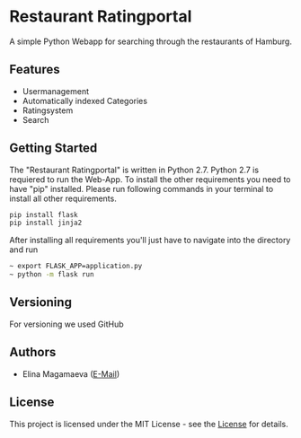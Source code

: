 # Restaurant Ratingportal

A simple Python Webapp for searching through the restaurants of Hamburg.


Features
---------------
* Usermanagement
* Automatically indexed Categories
* Ratingsystem
* Search


Getting Started
---------------
The "Restaurant Ratingportal" is written in Python 2.7. Python 2.7 is requiered to run the Web-App. To install the other requirements you need to have "pip" installed. Please run following commands in your terminal to install all other requirements.

```bash
pip install flask
pip install jinja2
```

After installing all requirements you'll just have to navigate into the directory and run

```bash
~ export FLASK_APP=application.py
~ python -m flask run
```

Versioning
---------------
For versioning we used GitHub


Authors
---------------
* Elina Magamaeva ([E-Mail](mailto:elina.magamaeva@uni-duesseldorf.de))

License
-----------------
This project is licensed under the MIT License - see the [License](https://opensource.org/licenses/MIT) for details.
